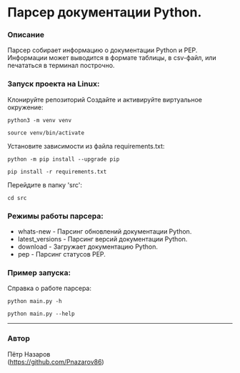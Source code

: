 # Парсер документации Python.

### Описание
Парсер собирает информацию о документации Python и PEP. Информации может выводится в формате таблицы, в csv-файл, или печататься в терминал построчно.

### Запуск проекта на Linux:
Клонируйте репозиторий
Создайте и активируйте виртуальное окружение:
```
python3 -m venv venv
```
```
source venv/bin/activate
```
Установите зависимости из файла requirements.txt:

```
python -m pip install --upgrade pip
```

```
pip install -r requirements.txt
```

Перейдите в папку 'src':
```
cd src
```

### Режимы работы парсера:
 - whats-new - Парсинг обновлений документации Python.
 - latest_versions - Парсинг версий документации Python.
 - download - Загружает документацию Python.
 - pep - Парсинг статусов PEP.

### Пример запуска:
Справка о работе парсера:
```
python main.py -h
```
```
python main.py --help
```

____
### Автор  
Пётр Назаров  
(https://github.com/Pnazarov86)
